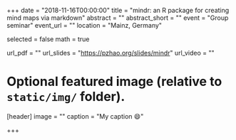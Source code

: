 +++
date = "2018-11-16T00:00:00"
title = "mindr: an R package for creating mind maps via markdown"
abstract = ""
abstract_short = ""
event = "Group seminar"
event_url = ""
location = "Mainz, Germany"

selected = false
math = true

url_pdf = ""
url_slides = "https://pzhao.org/slides/mindr"
url_video = ""

# Optional featured image (relative to `static/img/` folder).
[header]
image = ""
caption = "My caption :smile:"

+++

